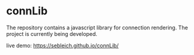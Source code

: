 # connLib
The repository contains a javascript library for connection rendering. The project is currently being developed.

live demo: https://sebleich.github.io/connLib/

